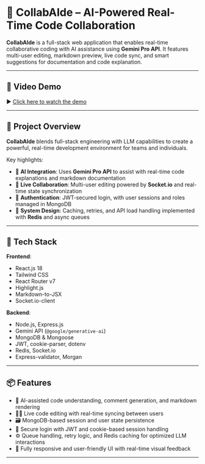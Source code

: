 # 🤖 CollabAIde – AI-Powered Real-Time Code Collaboration

**CollabAIde** is a full-stack web application that enables real-time collaborative coding with AI assistance using **Gemini Pro API**. It features multi-user editing, markdown preview, live code sync, and smart suggestions for documentation and code explanation.

---

## 🎥 Video Demo

▶️ [Click here to watch the demo](https://your-video-link.com)

---

## 📖 Project Overview

**CollabAIde** blends full-stack engineering with LLM capabilities to create a powerful, real-time development environment for teams and individuals.

Key highlights:

- 🧠 **AI Integration**: Uses **Gemini Pro API** to assist with real-time code explanations and markdown documentation  
- 🔄 **Live Collaboration**: Multi-user editing powered by **Socket.io** and real-time state synchronization  
- 🔐 **Authentication**: JWT-secured login, with user sessions and roles managed in MongoDB  
- 🧰 **System Design**: Caching, retries, and API load handling implemented with **Redis** and async queues  

---

## 🔧 Tech Stack

**Frontend**:  
- React.js 18  
- Tailwind CSS  
- React Router v7  
- Highlight.js  
- Markdown-to-JSX  
- Socket.io-client  

**Backend**:  
- Node.js, Express.js  
- Gemini API (`@google/generative-ai`)  
- MongoDB & Mongoose  
- JWT, cookie-parser, dotenv  
- Redis, Socket.io  
- Express-validator, Morgan  

---

## 📦 Features

- 🧠 AI-assisted code understanding, comment generation, and markdown rendering  
- 🧑‍💻 Live code editing with real-time syncing between users  
- 🗃️ MongoDB-based session and user state persistence  
- 🔐 Secure login with JWT and cookie-based session handling  
- ⚙️ Queue handling, retry logic, and Redis caching for optimized LLM interactions  
- 📱 Fully responsive and user-friendly UI with real-time visual feedback  

---



